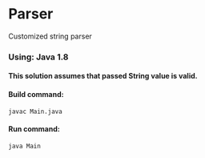 # Parser
Customized string parser

### Using: Java 1.8
#### This solution assumes that passed String value is valid.

#### Build command:
```
javac Main.java
```

#### Run command:
```
java Main
```

